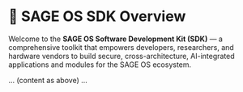 # 🧰 SAGE OS SDK Overview

Welcome to the **SAGE OS Software Development Kit (SDK)** — a comprehensive toolkit that empowers developers, researchers, and hardware vendors to build secure, cross-architecture, AI-integrated applications and modules for the SAGE OS ecosystem.

... (content as above) ...